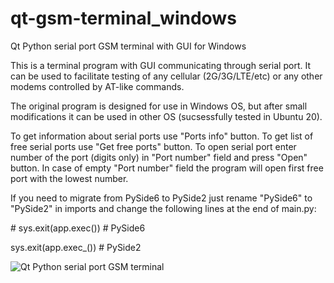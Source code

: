 # qt-gsm-terminal_windows
Qt Python serial port GSM terminal with GUI for Windows

This is a terminal program with GUI communicating through serial port.
It can be used to facilitate testing of any cellular (2G/3G/LTE/etc) or any other modems controlled by AT-like commands.

The original program is designed for use in Windows OS,
but after small modifications it can be used in other OS (sucsessfully tested in Ubuntu 20).

To get information about serial ports use "Ports info" button.
To get list of free serial ports use "Get free ports" button.
To open serial port enter number of the port (digits only) in "Port number" field and press "Open" button.
In case of empty "Port number" field the program will open first free port with the lowest number.

If you need to migrate from PySide6 to PySide2 just rename "PySide6" to "PySide2" in imports and change the following lines at the end of main.py:

\# sys.exit(app.exec())  # PySide6

sys.exit(app.exec_())   # PySide2


![Qt Python serial port GSM terminal](https://github.com/avanuser/qt-gsm-terminal_windows/blob/main/qt_gsm_terminal.png)

